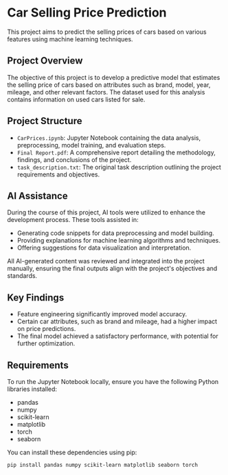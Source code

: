 # Car Selling Price Prediction

This project aims to predict the selling prices of cars based on various features using machine learning techniques.

## Project Overview

The objective of this project is to develop a predictive model that estimates the selling price of cars based on attributes such as brand, model, year, mileage, and other relevant factors. The dataset used for this analysis contains information on used cars listed for sale.

## Project Structure

- `CarPrices.ipynb`: Jupyter Notebook containing the data analysis, preprocessing, model training, and evaluation steps.
- `Final Report.pdf`: A comprehensive report detailing the methodology, findings, and conclusions of the project.
- `task_description.txt`: The original task description outlining the project requirements and objectives.

## AI Assistance

During the course of this project, AI tools were utilized to enhance the development process. These tools assisted in:

- Generating code snippets for data preprocessing and model building.
- Providing explanations for machine learning algorithms and techniques.
- Offering suggestions for data visualization and interpretation.

All AI-generated content was reviewed and integrated into the project manually, ensuring the final outputs align with the project's objectives and standards.

## Key Findings

- Feature engineering significantly improved model accuracy.
- Certain car attributes, such as brand and mileage, had a higher impact on price predictions.
- The final model achieved a satisfactory performance, with potential for further optimization.

## Requirements

To run the Jupyter Notebook locally, ensure you have the following Python libraries installed:

- pandas
- numpy
- scikit-learn
- matplotlib
- torch
- seaborn

You can install these dependencies using pip:

```bash
pip install pandas numpy scikit-learn matplotlib seaborn torch
```
